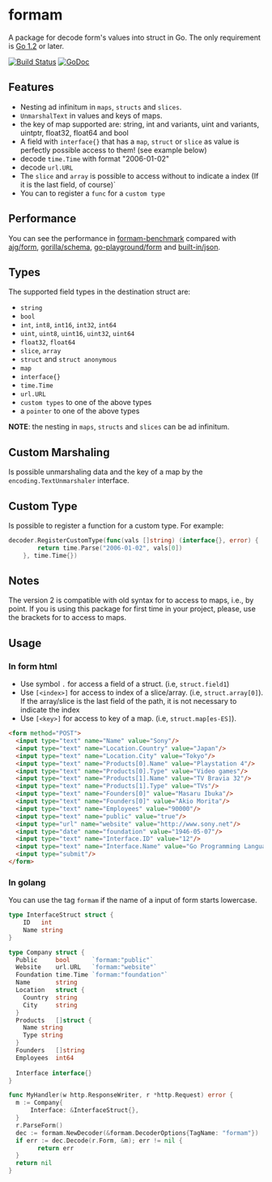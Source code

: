 formam
======

A package for decode form's values into struct in Go. 
The only requirement is [Go 1.2](http://golang.org/doc/go1.2) or later.

[![Build Status](https://travis-ci.org/monoculum/formam.png?branch=master)](https://travis-ci.org/monoculum/formam)
[![GoDoc](https://godoc.org/github.com/monoculum/formam?status.png)](https://godoc.org/github.com/monoculum/formam)

Features
--------

* Nesting ad infinitum in `maps`, `structs` and `slices`.
* `UnmarshalText` in values and keys of maps.
* the key of map supported are: string, int and variants, uint and variants, uintptr, float32, float64 and bool
* A field with `interface{}` that has a `map`, `struct` or `slice` as value is perfectly possible access to them! (see example below)
* decode `time.Time` with format "2006-01-02"
* decode `url.URL`
* The `slice` and `array` is possible to access without to indicate a index (If it is the last field, of course)`
* You can to register a `func` for a `custom type`

Performance
-----------

You can see the performance in [formam-benchmark](https://github.com/monoculum/formam-benchmark) compared with [ajg/form](https://github.com/ajg/form), [gorilla/schema](https://github.com/gorilla/schema), [go-playground/form](https://github.com/go-playground/form) and [built-in/json](http://golang.org/pkg/encoding/json/).

Types
-----

The supported field types in the destination struct are:

* `string`
* `bool`
* `int`, `int8`, `int16`, `int32`, `int64`
* `uint`, `uint8`, `uint16`, `uint32`, `uint64`
* `float32`, `float64`
* `slice`, `array`
* `struct` and `struct anonymous`
* `map`
* `interface{}`
* `time.Time`
* `url.URL`
* `custom types` to one of the above types
* a `pointer` to one of the above types

**NOTE**: the nesting in `maps`, `structs` and `slices` can be ad infinitum.

Custom Marshaling
-----------------

Is possible unmarshaling data and the key of a map by the `encoding.TextUnmarshaler` interface.

Custom Type
-----------

Is possible to register a function for a custom type. For example:

```go
decoder.RegisterCustomType(func(vals []string) (interface{}, error) {
        return time.Parse("2006-01-02", vals[0])
    }, time.Time{})
```

Notes
-----

The version 2 is compatible with old syntax for to access to maps, i.e., by point.
If you is using this package for first time in your project, please, use the brackets for to access to maps.


Usage
-----

### In form html

- Use symbol `.` for access a field of a struct. (i.e, `struct.field1`)
- Use `[<index>]` for access to index of a slice/array. (i.e, `struct.array[0]`). If the array/slice is the last field of the path, it is not necessary to indicate the index
- Use `[<key>]` for access to key of a map. (i.e, `struct.map[es-ES]`).

```html
<form method="POST">
  <input type="text" name="Name" value="Sony"/>
  <input type="text" name="Location.Country" value="Japan"/>
  <input type="text" name="Location.City" value="Tokyo"/>
  <input type="text" name="Products[0].Name" value="Playstation 4"/>
  <input type="text" name="Products[0].Type" value="Video games"/>
  <input type="text" name="Products[1].Name" value="TV Bravia 32"/>
  <input type="text" name="Products[1].Type" value="TVs"/>
  <input type="text" name="Founders[0]" value="Masaru Ibuka"/>
  <input type="text" name="Founders[0]" value="Akio Morita"/>
  <input type="text" name="Employees" value="90000"/>
  <input type="text" name="public" value="true"/>
  <input type="url" name="website" value="http://www.sony.net"/>
  <input type="date" name="foundation" value="1946-05-07"/>
  <input type="text" name="Interface.ID" value="12"/>
  <input type="text" name="Interface.Name" value="Go Programming Language"/>
  <input type="submit"/>
</form>
```

### In golang

You can use the tag `formam` if the name of a input of form starts lowercase.

```go
type InterfaceStruct struct {
    ID   int
    Name string
}

type Company struct {
  Public     bool      `formam:"public"`
  Website    url.URL   `formam:"website"`
  Foundation time.Time `formam:"foundation"`
  Name       string
  Location   struct {
    Country  string
    City     string
  }
  Products   []struct {
    Name string
    Type string
  }
  Founders   []string
  Employees  int64
  
  Interface interface{}
}

func MyHandler(w http.ResponseWriter, r *http.Request) error {
  m := Company{
      Interface: &InterfaceStruct{},
  }
  r.ParseForm()
  dec := formam.NewDecoder(&formam.DecoderOptions{TagName: "formam"})
  if err := dec.Decode(r.Form, &m); err != nil {
  		return err
  }
  return nil
}
```

